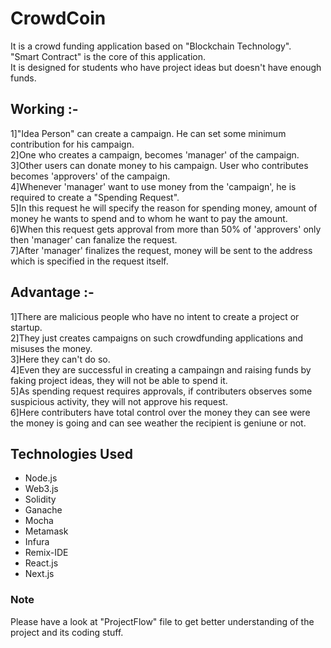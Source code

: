 # CrowdCoin  
It is a crowd funding application based on "Blockchain Technology".  
"Smart Contract" is the core of this application.  
It is designed for students who have project ideas but doesn't have enough funds.  
  
## Working :-  
1]"Idea Person" can create a campaign. He can set some minimum contribution for his campaign.  
2]One who creates a campaign, becomes 'manager' of the campaign.  
3]Other users can donate money to his campaign. User who contributes becomes 'approvers' of the campaign.    
4]Whenever 'manager' want to use money from the 'campaign', he is required to create a "Spending Request".      
5]In this request he will specify the reason for spending money, amount of money he wants to spend and to whom he want to pay the amount.    
6]When this request gets approval from more than 50% of 'approvers' only then 'manager' can fanalize the request.  
7]After 'manager' finalizes the request, money will be sent to the address which is specified in the request itself.  
  
## Advantage :-  
1]There are malicious people who have no intent to create a project or startup.  
2]They just creates campaigns on such crowdfunding applications and misuses the money.  
3]Here they can't do so.  
4]Even they are successful in creating a campaingn and raising funds by faking project ideas, they will not be able to spend it.  
5]As spending request requires approvals, if contributers observes some suspicious activity, they will not approve his request.  
6]Here contributers have total control over the money they can see were the money is going and can see weather the recipient is geniune or not.  
    
## Technologies Used

- Node.js
- Web3.js
- Solidity
- Ganache
- Mocha
- Metamask
- Infura
- Remix-IDE
- React.js
- Next.js  

### Note 
Please have a look at "ProjectFlow" file to get better understanding of the project and its coding stuff.  
      
